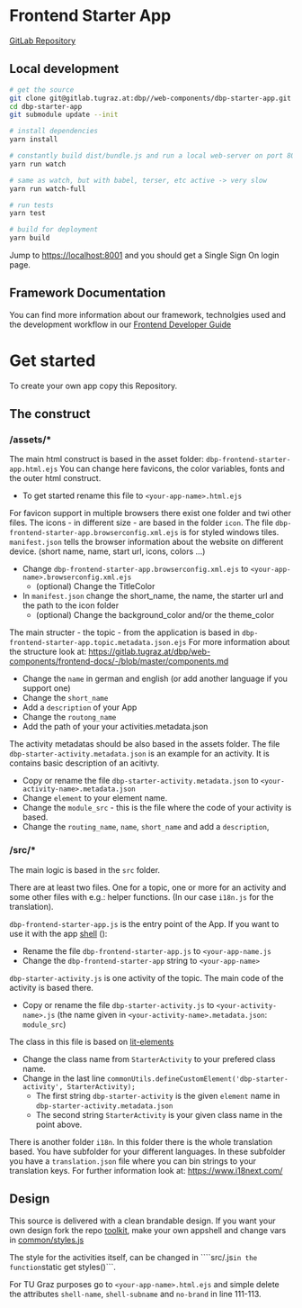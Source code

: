 # Frontend Starter App

[GitLab Repository](https://gitlab.tugraz.at/dbp/web-components/dbp-starter-app)

## Local development

```bash
# get the source
git clone git@gitlab.tugraz.at:dbp//web-components/dbp-starter-app.git
cd dbp-starter-app
git submodule update --init

# install dependencies
yarn install

# constantly build dist/bundle.js and run a local web-server on port 8001 
yarn run watch

# same as watch, but with babel, terser, etc active -> very slow
yarn run watch-full

# run tests
yarn test

# build for deployment
yarn build
```

Jump to <https://localhost:8001> and you should get a Single Sign On login page.

## Framework Documentation

You can find more information about our framework, technolgies used and the
development workflow in our [Frontend Developer
Guide](https://gitlab.tugraz.at/dbp/web-components/frontend-docs)

# Get started

To create your own app copy this Repository.

## The construct

### /assets/*

The main html construct is based in the asset folder: `dbp-frontend-starter-app.html.ejs`
You can change here favicons, the color variables, fonts and the outer html construct.

- To get started rename this file to `<your-app-name>.html.ejs`

For favicon support in multiple browsers there exist one folder and twi other files. The icons - in different size - are based in the folder `icon`. The file `dbp-frontend-starter-app.browserconfig.xml.ejs` is for styled windows tiles. `manifest.json` tells the browser information about the website on different device. (short name, name, start url, icons, colors ...)

- Change `dbp-frontend-starter-app.browserconfig.xml.ejs` to `<your-app-name>.browserconfig.xml.ejs`
    - (optional) Change the TitleColor
- In `manifest.json` change the short_name, the name, the starter url and the path to the icon folder
    - (optional) Change the background_color and/or the theme_color

The main structer - the topic - from the application is based in `dbp-frontend-starter-app.topic.metadata.json.ejs`
For more information about the structure look at: https://gitlab.tugraz.at/dbp/web-components/frontend-docs/-/blob/master/components.md

- Change the ``name`` in german and english (or add another language if you support one)
- Change the ```short_name```
- Add a ``description`` of your App 
- Change the ``routong_name``
- Add the path of your your activities.metadata.json

The activity metadatas should be also based in the assets folder. The file ``dbp-starter-activity.metadata.json`` is an example for an activity. It is contains basic description of an acitivty.

- Copy or rename the file ``dbp-starter-activity.metadata.json`` to ``<your-activity-name>.metadata.json``
- Change ```element``` to your element name.
- Change the ``module_src`` - this is the file where the code of your activity is based.
- Change the ``routing_name``, ``name``, ``short_name`` and add a ``description``,

### /src/*

The main logic is based in the `src` folder.

There are at least two files. One for a topic, one or more for an activity and some other files with e.g.: helper functions. (In our case ``i18n.js`` for the translation).

``dbp-frontend-starter-app.js`` is the entry point of the App. If you want to use it with the app [shell](https://gitlab.tugraz.at/dbp/web-components/toolkit/-/tree/master/packages/app-shell) ():

- Rename the file ``dbp-frontend-starter-app.js`` to ``<your-app-name.js``
- Change the ``dbp-frontend-starter-app`` string to ``<your-app-name>``

``dbp-starter-activity.js`` is one activity of the topic. The main code of the activity is based there.

- Copy or rename the file ``dbp-starter-activity.js`` to ``<your-activity-name>.js`` (the name given in ``<your-activity-name>.metadata.json``: ``module_src``)

The class in this file is based on [lit-elements](https://lit-element.polymer-project.org/)

- Change the class name from ``StarterActivity`` to your prefered class name.
- Change in the last line ``commonUtils.defineCustomElement('dbp-starter-activity', StarterActivity);`` 
    - The first string ``dbp-starter-activity`` is the given ``element`` name in ``dbp-starter-activity.metadata.json``
    - The second string ``StarterActivity`` is your given class name in the point above.

There is another folder `i18n`. 
In this folder there is the whole translation based. You have subfolder for your different languages. In these subfolder you have a ``translation.json`` file where you can bin strings to your translation keys. For further information look at: https://www.i18next.com/



## Design

This source is delivered with a clean brandable design. If you want your own design fork the repo [toolkit](https://gitlab.tugraz.at/dbp/web-components/toolkit/-/tree/master), make your own appshell and change vars in [common/styles.js](https://gitlab.tugraz.at/dbp/web-components/toolkit/-/blob/master/packages/common/styles.js)

The style for the activities itself, can be changed in ````src/<your-activity-name>.js``` in the function ```static get styles()```.

For TU Graz purposes go to `<your-app-name>.html.ejs` and simple delete the attributes `shell-name`, `shell-subname` and `no-brand` in line 111-113.


